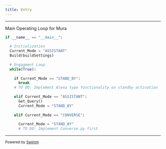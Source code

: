 ```yaml
---
title: Entry
---
```

<SwmSnippet path="/ENTRY.py" line="9">

---

Main Operating Loop for Mura

```python
if __name__ == "__main__":
  
  # Initialization
  Current_Mode = "ASSISTANT"
  Build(buildSettings)
  
  # Engagment Loop
  while(True):
    
    if Current_Mode == "STAND_BY":
      break
    # TO DO: Implement Alexa type functionality on standby activation
    
    elif Current_Mode == "ASSISTANT":
      Get_Query()
      Current_Mode = "STAND_BY"
      
    elif Current_Mode == "CONVERSE":
      
      Current_Mode = "STAND_BY"
      # TO DO: Implement Converse.py first


```

---

</SwmSnippet>

<SwmMeta version="3.0.0" repo-id="Z2l0aHViJTNBJTNBUENBQSUzQSUzQUF2YWxvbkFjZQ==" repo-name="PCAA"><sup>Powered by [Swimm](https://app.swimm.io/)</sup></SwmMeta>
